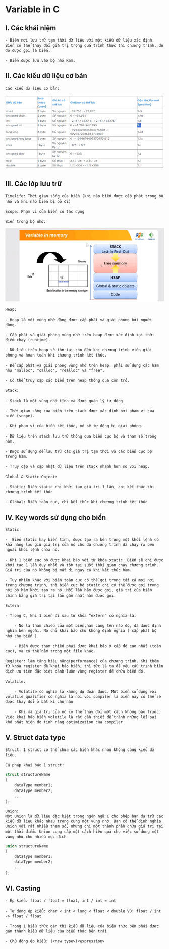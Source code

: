 # Variable in C

## I. Các khái niệm 

	- Biến nơi lưu trữ tạm thời dữ liệu với một kiểu dữ liệu xác định. Biến có thể thay đổi giá trị trong quá trình thực thi chương trình, do đó được gọi là biến.
	
	- Biến được lưu vào bộ nhớ Ram.
	
## II. Các kiểu dữ liệu cơ bản 
	
	Các kiểu dữ liệu cơ bản:
	
![anh](kieu_du_lieu.png)

## III. Các lớp lưu trữ
	
	Timelife: Thời gian sống của biến (khi nào biến được cấp phát trong bộ nhớ và khi nào biến bị bỏ đi)
	
	Scope: Phạm vi của biến có tác dụng
	
	Biến trong bộ nhớ: 
	
![anh](bien_trong_bo_nho.png)

	Heap:
	
	- Heap là một vùng nhớ động được cấp phát và giải phóng bởi người dùng.
	
	- Cấp phát và giải phóng vùng nhớ trên heap được xác định tại thời điểm chạy (runtime).
	
	- Dữ liệu trên heap sẽ tồn tại cho đến khi chương trình viên giải phóng và hoàn toàn khi chương trình kết thúc.
	
	- Để cấp phát và giải phóng vùng nhớ trên heap, phải sử dụng các hàm như "malloc", "calloc", "realloc" và "free".
	
	- Có thể truy cập các biến trên heap thông qua con trỏ.
	
	Stack:

	- Stack là một vùng nhớ tĩnh và được quản lý tự động.
	
	- Thời gian sống của biến trên stack được xác định bởi phạm vi của biến (scope).
	
	- Khi phạm vi của biến kết thúc, nó sẽ tự động bị giải phóng.
	
	- Dữ liệu trên stack lưu trữ thông qua biến cục bộ và tham số trong hàm.
	
	- Được sử dụng để lưu trữ các giá trị tạm thời và các biến cục bộ trong hàm.
	
	- Truy cập và cập nhật dữ liệu trên stack nhanh hơn so với heap.
	
	Global & Static Object:
	
	- Static: Biến static chỉ khởi tạo giá trị 1 lần, chỉ kết thúc khi chương trình kết thúc 
	
	- Global: Biến toàn cục, chỉ kết thúc khi chương trình kết thúc

## IV. Key words sử dụng cho biến

	Static:
	
	-  Biến static hay biến tĩnh, được tạo ra bên trong một khối lệnh có khả năng lưu giữ giá trị của nó cho dù chương trình đã chạy ra bên ngoài khối lệnh chứa nó.

	- Khi 1 biến cục bộ được khai báo với từ khóa static. Biến sẽ chỉ được khởi tạo 1 lần duy nhất và tồn tại suốt thời gian chạy chương trình. Giá trị của nó không bị mất đi ngay cả khi kết thúc hàm.
	
	- Tuy nhiên khác với biến toàn cục có thể gọi trong tất cả mọi nơi trong chương trình, thì biến cục bộ static chỉ có thể được gọi trong nội bộ hàm khởi tạo ra nó. Mỗi lần hàm được gọi, giá trị của biến chính bằng giá trị tại lần gần nhất hàm được gọi.
		
	Extern:
	
	- Trong C, khi 1 biến đi sau từ khóa “extern” có nghĩa là:

		- Nó là tham chiếu của một biến,hàm cùng tên nào đó, đã được định nghĩa bên ngoài. Nó chỉ khai báo chứ không định nghĩa ( cấp phát bộ nhớ cho biến ).
		
		- Biến được tham chiếu phải được khai báo ở cấp độ cao nhất (toàn cục), và có thể nằm trong một file khác.
	
	Register: làm tăng hiệu năng(performance) của chương trình. Khi thêm từ khóa register để khai báo biến, thì tức là ta đã yêu cầu trình biên dịch ưu tiên đặc biệt dành luôn vùng register để chứa biến đó.
	
	Volatile: 
	
		- Volatile có nghĩa là không dự đoán được. Một biến sử dụng với volatile qualifier có nghĩa là nói với compiler là biến này có thể sẽ được thay đổi ở bất kì chỗ nào

		- Khi mà giá trị của nó có thể thay đổi một cách không báo trước. Việc khai báo biến volatile là rất cần thiết để tránh những lỗi sai khó phát hiện do tính năng optimization của compiler.
## V. Struct data type

	Struct: 1 struct có thể chứa các biến khác nhau không cùng kiểu dữ liệu.
	
	Cú pháp khai báo 1 struct: 
	
```C
struct structureName 
{
	dataType member1;
	dataType member2;
	...
};
````
	Union: 
	Một Union là dữ liệu đặc biệt trong ngôn ngữ C cho phép bạn dự trữ các kiểu dữ liệu khác nhau trong cùng một vùng nhớ. Bạn có thể định nghĩa Union với rất nhiều tham số, nhưng chỉ một thành phần chứa giá trị tại một thời điểm. Union cung cấp một cách hiệu quả cho việc sử dụng một vùng nhớ cho nhiều mục đích
```C
union structureName 
{
	dataType member1;
	dataType member2;
	...
};
````
## VI. Casting
 
	- Ép kiểu: float / float = float, int / int = int
	
	- Tự động ép kiểu: char < int < long < float < double VD: float / int -> float / float
	
	- Trong 1 biểu thức gán thì kiểu dữ liệu của biểu thức bên phải được gán thành kiểu dữ liệu của biểu thức bên trái
	
	- Chủ động ép kiểu: (<new type>)<expression> 
	
	